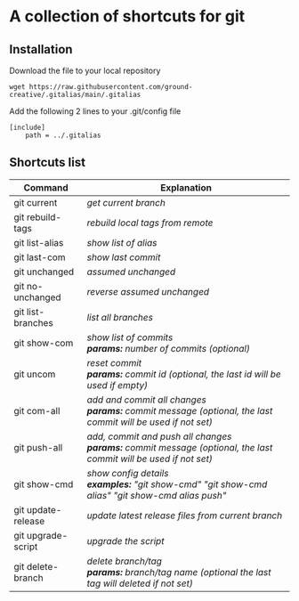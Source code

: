 # A collection of shortcuts for git

## Installation
 
Download the file to your  local repository
``` 
wget https://raw.githubusercontent.com/ground-creative/.gitalias/main/.gitalias
```
 
Add the following 2 lines to your .git/config file
```
[include]
	path = ../.gitalias
```
 
## Shortcuts list

| Command  | Explanation |
| ------------- | ------------- |
| git current | *get current branch* |
| git rebuild-tags  | *rebuild local tags from remote* |
| git list-alias  | *show list of alias*  |
| git last-com | *show last commit*  |
| git unchanged | *assumed unchanged* |
| git no-unchanged | *reverse assumed unchanged* |
| git list-branches  | *list all branches*  |
| git show-com  | *show list of commits<br>**params:** number of commits (optional)* |
| git uncom  | *reset commit<br>**params:** commit id (optional, the last id will be used if empty)* |
| git com-all | *add and commit all changes<br>**params:** commit message (optional, the last commit will be used if not set)* |
| git push-all | *add, commit and push all changes<br>**params:** commit message (optional, the last commit will be used if not set)* |
| git show-cmd | *show config details<br>**examples:** "git show-cmd" "git show-cmd alias" "git show-cmd alias push"* |
| git update-release  | *update latest release files from current branch*  |
| git upgrade-script  | *upgrade the script*  |
| git delete-branch  | *delete branch/tag<br>**params:** branch/tag name (optional the last tag will deleted if not set)*  |